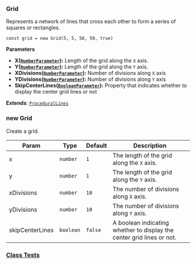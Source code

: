 <a name="Grid"></a>

### Grid 
Represents a network of lines that cross each other to form a series of squares or rectangles.

```
const grid = new Grid(5, 5, 50, 50, true)
```

**Parameters**
* **X([`NumberParameter`](api/SceneTree\Parameters\NumberParameter.md)):** Length of the grid along the `X` axis.
* **Y([`NumberParameter`](api/SceneTree\Parameters\NumberParameter.md)):** Length of the grid along the `Y` axis.
* **XDivisions([`NumberParameter`](api/SceneTree\Parameters\NumberParameter.md)):** Number of divisions along `X` axis
* **YDivisions([`NumberParameter`](api/SceneTree\Parameters\NumberParameter.md)):** Number of divisions along `Y` axis
* **SkipCenterLines([`BooleanParameter`](api/SceneTree\Parameters\BooleanParameter.md)):** Property that indicates whether to display the center grid lines or not


**Extends**: <code>[ProceduralLines](api/SceneTree\Geometry\Shapes\ProceduralLines.md)</code>  
<a name="new_Grid_new"></a>

### new Grid
Create a grid.


| Param | Type | Default | Description |
| --- | --- | --- | --- |
| x | <code>number</code> | <code>1</code> | The length of the grid along the `X` axis. |
| y | <code>number</code> | <code>1</code> | The length of the grid along the `Y` axis. |
| xDivisions | <code>number</code> | <code>10</code> | The number of divisions along `X` axis. |
| yDivisions | <code>number</code> | <code>10</code> | The number of divisions along `Y` axis. |
| skipCenterLines | <code>boolean</code> | <code>false</code> | A boolean indicating whether to display the center grid lines or not. |



### [Class Tests](api/SceneTree\Geometry\Shapes/Grid.test)